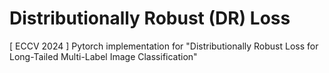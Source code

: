 # Distributionally Robust (DR) Loss
[ ECCV 2024 ] Pytorch implementation for "Distributionally Robust Loss for Long-Tailed Multi-Label Image Classification"


